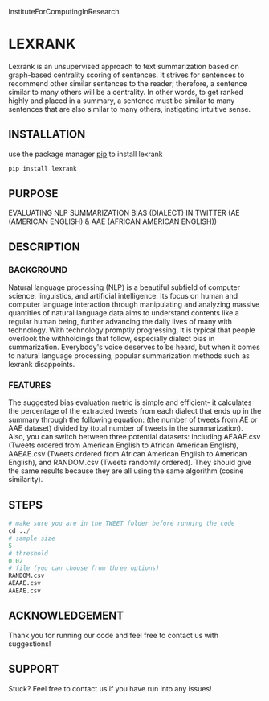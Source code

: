 InstituteForComputingInResearch
# LEXRANK
Lexrank is an unsupervised approach to text summarization based on graph-based centrality scoring of sentences. It strives for sentences to recommend other similar sentences to the reader; therefore, a sentence similar to many others will be a centrality. In other words, to get ranked highly and placed in a summary, a sentence must be similar to many sentences that are also similar to many others, instigating intuitive sense.
## INSTALLATION
use the package manager [pip](https://pypi.org/project/pip/) to install lexrank
```bash 
pip install lexrank
```
## PURPOSE
EVALUATING NLP SUMMARIZATION BIAS (DIALECT) IN TWITTER (AE (AMERICAN ENGLISH) & AAE (AFRICAN AMERICAN ENGLISH))
## DESCRIPTION
### BACKGROUND
Natural language processing (NLP) is a beautiful subfield of computer science, linguistics, and artificial intelligence. Its focus on human and computer language interaction through manipulating and analyzing massive quantities of natural language data aims to understand contents like a regular human being, further advancing the daily lives of many with technology. With technology promptly progressing, it is typical that people overlook the withholdings that follow, especially dialect bias in summarization. Everybody's voice deserves to be heard, but when it comes to natural language processing, popular summarization methods such as lexrank disappoints.
### FEATURES
The suggested bias evaluation metric is simple and efficient- it calculates the percentage of the extracted tweets from each dialect that ends up in the summary through the following equation: (the number of tweets from AE or AAE dataset) divided by (total number of tweets in the summarization). Also, you can switch between three potential datasets: including AEAAE.csv (Tweets ordered from American English to African American English), AAEAE.csv (Tweets ordered from African American English to American English), and RANDOM.csv (Tweets randomly ordered). They should give the same results because they are all using the same algorithm (cosine similarity).
## STEPS
```python 
# make sure you are in the TWEET folder before running the code
cd ../
# sample size
5
# threshold
0.02
# file (you can choose from three options)
RANDOM.csv
AEAAE.csv
AAEAE.csv
```
## ACKNOWLEDGEMENT
Thank you for running our code and feel free to contact us with suggestions!
## SUPPORT
Stuck? Feel free to contact us if you have run into any issues!
